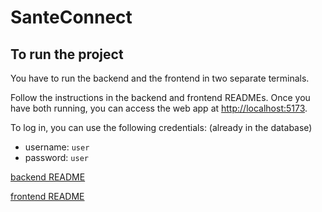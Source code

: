 # SanteConnect

## To run the project

You have to run the backend and the frontend in two separate terminals.

Follow the instructions in the backend and frontend READMEs.
Once you have both running, you can access the web app at [http://localhost:5173](http://localhost:5173).

To log in, you can use the following credentials: (already in the database)

- username: `user`
- password: `user`

[backend README](backend/README.md)

[frontend README](frontend/README.md)
